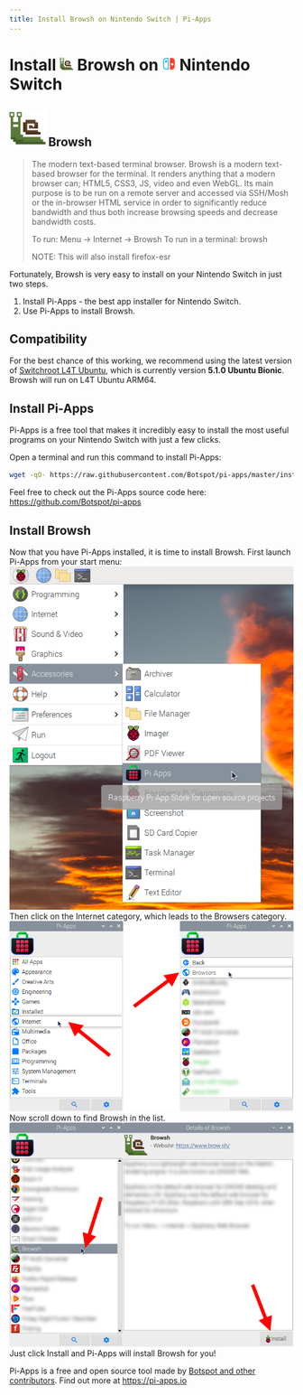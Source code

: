 ```yaml
---
title: Install Browsh on Nintendo Switch | Pi-Apps
---
```

<div class="simple-install-content content">

# Install <img src="/img/app-icons/Browsh/icon-64.png" height=24> Browsh on <img src=/img/other-icons/switch-icon.svg height=24> Nintendo Switch

## <img src="/img/app-icons/Browsh/icon-64.png"> Browsh
> The modern text-based terminal browser.
> Browsh is a modern text-based browser for the terminal. It renders anything that a modern browser can; HTML5, CSS3, JS, video and even WebGL. Its main purpose is to be run on a remote server and accessed via SSH/Mosh or the in-browser HTML service in order to significantly reduce bandwidth and thus both increase browsing speeds and decrease bandwidth costs.
> 
> To run: Menu -> Internet -> Browsh
> To run in a terminal: browsh
> 
> NOTE: This will also install firefox-esr

Fortunately, Browsh is very easy to install on your Nintendo Switch in just two steps.
1. Install Pi-Apps - the best app installer for Nintendo Switch.
2. Use Pi-Apps to install Browsh.
</div>
<div class="simple-install-content content">

## Compatibility
For the best chance of this working, we recommend using the latest version of [Switchroot L4T Ubuntu](https://wiki.switchroot.org/en/Linux/Ubuntu-Install-Guide), which is currently version **5.1.0 Ubuntu Bionic**.
Browsh will run on L4T Ubuntu ARM64.
</div>
<div class="simple-install-content content">

## Install Pi-Apps

Pi-Apps is a free tool that makes it incredibly easy to install the most useful programs on your Nintendo Switch with just a few clicks.

Open a terminal and run this command to install Pi-Apps:
```bash
wget -qO- https://raw.githubusercontent.com/Botspot/pi-apps/master/install | bash
```
Feel free to check out the Pi-Apps source code here: https://github.com/Botspot/pi-apps
</div>
<div class="simple-install-content content">

## Install Browsh

Now that you have Pi-Apps installed, it is time to install Browsh.
First launch Pi-Apps from your start menu:
<img src="/img/start-menu.png">
Then click on the Internet category, which leads to the Browsers category.
<img src="/img/category-selections/Browsers.png">
Now scroll down to find Browsh in the list.
<img src="/img/app-icons/Browsh/app-selection.png">
Just click Install and Pi-Apps will install Browsh for you!
</div>
<div class="simple-install-content content">

Pi-Apps is a free and open source tool made by [Botspot and other contributors](/about/#contributors). Find out more at https://pi-apps.io
</div>
